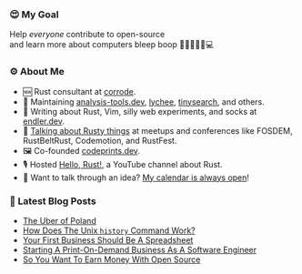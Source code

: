 ### 😍 My Goal

Help *everyone* contribute to open-source  
and learn more about computers bleep boop 🤖👾👨🏻‍⚙️💻

### ⚙️ About Me

* 🆕 Rust consultant at [corrode](https://corrode.dev/).
* 🌊 Maintaining [analysis-tools.dev](https://analysis-tools.dev/), [lychee](https://github.com/lycheeverse/lychee), [tinysearch](https://github.com/tinysearch/tinysearch), and others.
* 🧦 Writing about Rust, Vim, silly web experiments, and socks at [endler.dev](https://endler.dev/).
* 🐠 [Talking about Rusty things](https://endler.dev/talks/) at meetups and conferences like FOSDEM, RustBeltRust, Codemotion, and RustFest.
* 🖼️ Co-founded [codeprints.dev](https://codeprints.dev/).
* 🎙 Hosted [Hello, Rust!](https://hello-rust.show/), a YouTube channel about Rust.
* 📆 Want to talk through an idea? [My calendar is always open](https://calendly.com/matthias-endler)!

### 📝 Latest Blog Posts

<!-- BLOG-POST-LIST:START -->
- [The Uber of Poland](https://endler.dev/2021/uber-of-poland/)
- [How Does The Unix `history` Command Work?](https://endler.dev/2021/history/)
- [Your First Business Should Be A Spreadsheet](https://endler.dev/2021/first-business/)
- [Starting A Print-On-Demand Business As A Software Engineer](https://endler.dev/2021/codeprints/)
- [So You Want To Earn Money With Open Source](https://endler.dev/2021/oss-money/)
<!-- BLOG-POST-LIST:END -->
